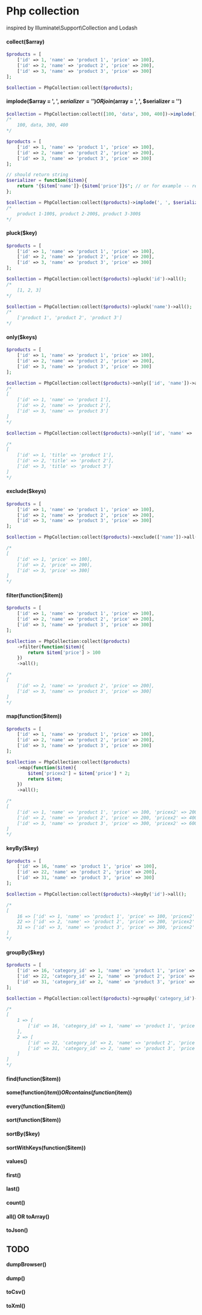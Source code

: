 # Php collection

inspired by Illuminate\Support\Collection and Lodash

#### collect($array)
```php
$products = [
    ['id' => 1, 'name' => 'product 1', 'price' => 100],
    ['id' => 2, 'name' => 'product 2', 'price' => 200],
    ['id' => 3, 'name' => 'product 3', 'price' => 300]
];

$collection = PhpCollection:collect($products);

```

#### implode($array = ', ', $serializer = '') OR join($array = ', ', $serializer = '')

```php
$collection = PhpCollection:collect([100, 'data', 300, 400])->implode();
/*
    100, data, 300, 400
*/

$products = [
    ['id' => 1, 'name' => 'product 1', 'price' => 100],
    ['id' => 2, 'name' => 'product 2', 'price' => 200],
    ['id' => 3, 'name' => 'product 3', 'price' => 300]
];

// should return string
$serializer = function($item){
    return "{$item['name']}-{$item['price']}$"; // or for example -- return json_encode($item);
};

$collection = PhpCollection:collect($products)->implode(', ', $serializer);
/*
    product 1-100$, product 2-200$, product 3-300$
*/
```

#### pluck($key)
```php
$products = [
    ['id' => 1, 'name' => 'product 1', 'price' => 100],
    ['id' => 2, 'name' => 'product 2', 'price' => 200],
    ['id' => 3, 'name' => 'product 3', 'price' => 300]
];

$collection = PhpCollection:collect($products)->pluck('id')->all();
/*
    [1, 2, 3]
*/  

$collection = PhpCollection:collect($products)->pluck('name')->all();
/*
    ['product 1', 'product 2', 'product 3']
*/ 
```

#### only($keys)
```php
$products = [
    ['id' => 1, 'name' => 'product 1', 'price' => 100],
    ['id' => 2, 'name' => 'product 2', 'price' => 200],
    ['id' => 3, 'name' => 'product 3', 'price' => 300]
];

$collection = PhpCollection:collect($products)->only(['id', 'name'])->all();
/*
[
    ['id' => 1, 'name' => 'product 1'],
    ['id' => 2, 'name' => 'product 2'],
    ['id' => 3, 'name' => 'product 3']
]
*/

$collection = PhpCollection:collect($products)->only(['id', 'name' => 'title'])->all();

/*
[
    ['id' => 1, 'title' => 'product 1'],
    ['id' => 2, 'title' => 'product 2'],
    ['id' => 3, 'title' => 'product 3']
]
*/

```

#### exclude($keys)
```php
$products = [
    ['id' => 1, 'name' => 'product 1', 'price' => 100],
    ['id' => 2, 'name' => 'product 2', 'price' => 200],
    ['id' => 3, 'name' => 'product 3', 'price' => 300]
];

$collection = PhpCollection:collect($products)->exclude(['name'])->all();

/*
[
    ['id' => 1, 'price' => 100],
    ['id' => 2, 'price' => 200],
    ['id' => 3, 'price' => 300]
]
*/

```

#### filter(function($item))
```php
$products = [
    ['id' => 1, 'name' => 'product 1', 'price' => 100],
    ['id' => 2, 'name' => 'product 2', 'price' => 200],
    ['id' => 3, 'name' => 'product 3', 'price' => 300]
];

$collection = PhpCollection:collect($products)
    ->filter(function($item){
        return $item['price'] > 100    
    })
    ->all();

/*
[
    ['id' => 2, 'name' => 'product 2', 'price' => 200],
    ['id' => 3, 'name' => 'product 3', 'price' => 300]
]
*/

```

#### map(function($item))
```php
$products = [
    ['id' => 1, 'name' => 'product 1', 'price' => 100],
    ['id' => 2, 'name' => 'product 2', 'price' => 200],
    ['id' => 3, 'name' => 'product 3', 'price' => 300]
];

$collection = PhpCollection:collect($products)
    ->map(function($item){
        $item['pricex2'] = $item['price'] * 2;
        return $item;   
    })
    ->all();

/*
[
    ['id' => 1, 'name' => 'product 1', 'price' => 100, 'pricex2' => 200],
    ['id' => 2, 'name' => 'product 2', 'price' => 200, 'pricex2' => 400],
    ['id' => 3, 'name' => 'product 3', 'price' => 300, 'pricex2' => 600]
]
*/

```

#### keyBy($key)
```php
$products = [
    ['id' => 16, 'name' => 'product 1', 'price' => 100],
    ['id' => 22, 'name' => 'product 2', 'price' => 200],
    ['id' => 31, 'name' => 'product 3', 'price' => 300]
];

$collection = PhpCollection:collect($products)->keyBy('id')->all();

/*
[
    16 => ['id' => 1, 'name' => 'product 1', 'price' => 100, 'pricex2' => 200],
    22 => ['id' => 2, 'name' => 'product 2', 'price' => 200, 'pricex2' => 400],
    31 => ['id' => 3, 'name' => 'product 3', 'price' => 300, 'pricex2' => 600]
]
*/

```

#### groupBy($key)
```php
$products = [
    ['id' => 16, 'category_id' => 1, 'name' => 'product 1', 'price' => 100],
    ['id' => 22, 'category_id' => 2, 'name' => 'product 2', 'price' => 200],
    ['id' => 31, 'category_id' => 2, 'name' => 'product 3', 'price' => 300]
];

$collection = PhpCollection:collect($products)->groupBy('category_id')->all();

/*
[
    1 => [
        ['id' => 16, 'category_id' => 1, 'name' => 'product 1', 'price' => 100]
    ],
    2 => [
        ['id' => 22, 'category_id' => 2, 'name' => 'product 2', 'price' => 200],
        ['id' => 31, 'category_id' => 2, 'name' => 'product 3', 'price' => 300]
    ]   
]
*/

```

#### find(function($item)) 
#### some(function($item)) OR contains(function($item))
#### every(function($item))
#### sort(function($item))
#### sortBy($key)
#### sortWithKeys(function($item))
#### values()
#### first()
#### last()
#### count()
#### all() OR toArray()
#### toJson()


## TODO
#### dumpBrowser()
#### dump()
#### toCsv()
#### toXml()
